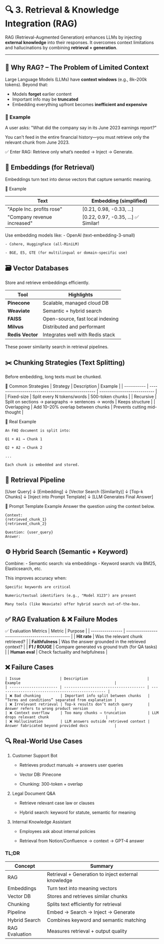 # 🔍 3. Retrieval & Knowledge Integration (RAG)

RAG (Retrieval-Augmented Generation) enhances LLMs by injecting **external knowledge** into their responses. It overcomes context limitations and hallucinations by combining **retrieval + generation**.

---

## 🧠 Why RAG? – The Problem of Limited Context

Large Language Models (LLMs) have **context windows** (e.g., 8k–200k tokens). Beyond that:

- Models **forget** earlier content
- Important info may be **truncated**
- Embedding everything upfront becomes **inefficient and expensive**

### 🔹 Example
A user asks:
"What did the company say in its June 2023 earnings report?"

You can't feed in the entire financial history—you must retrieve only the relevant chunk from June 2023.

✅ Enter RAG: Retrieve only what’s needed → Inject → Generate.

## 🧬 Embeddings (for Retrieval)
Embeddings turn text into dense vectors that capture semantic meaning.

🔹 Example

| Text                        | Embedding (simplified)              |
| --------------------------- | ----------------------------------- |
| "Apple Inc. profits rose"   | [0.21, 0.98, -0.33, ...]            |
| "Company revenue increased" | [0.22, 0.97, -0.35, ...] ✅ Similar! |


Use embedding models like:
    - OpenAI (text-embedding-3-small)

    - Cohere, HuggingFace (all-MiniLM)

    - BGE, E5, GTE (for multilingual or domain-specific use)

## 🗃️ Vector Databases

Store and retrieve embeddings efficiently.

| Tool             | Highlights                       |
| ---------------- | -------------------------------- |
| **Pinecone**     | Scalable, managed cloud DB       |
| **Weaviate**     | Semantic + hybrid search         |
| **FAISS**        | Open-source, fast local indexing |
| **Milvus**       | Distributed and performant       |
| **Redis Vector** | Integrates well with Redis stack |

These power similarity search in retrieval pipelines.

## ✂️ Chunking Strategies (Text Splitting)

Before embedding, long texts must be chunked.

🔹 Common Strategies
| Strategy    | Description                                        | Example                      |
| ----------- | -------------------------------------------------- | ---------------------------- |
| Fixed-size  | Split every N tokens/words                         | 500-token chunks             |
| Recursive   | Split on sections → paragraphs → sentences → words | Keeps structure              |
| Overlapping | Add 10–20% overlap between chunks                  | Prevents cutting mid-thought |


🔹 Real Example

    An FAQ document is split into:

    Q1 + A1 → Chunk 1

    Q2 + A2 → Chunk 2

    ...

    Each chunk is embedded and stored.


## 🔁 Retrieval Pipeline
[User Query]
    ↓
[Embedding]
    ↓
[Vector Search (Similarity)]
    ↓
[Top-k Chunks]
    ↓
[Inject into Prompt Template]
    ↓
[LLM Generates Final Answer]


🔹 Prompt Template Example
    Answer the question using the context below.

    Context:
    {retrieved_chunk_1}
    {retrieved_chunk_2}

    Question: {user_query}
    Answer:

## ⚙️ Hybrid Search (Semantic + Keyword)

Combine:
    - Semantic search: via embeddings
    - Keyword search: via BM25, Elasticsearch, etc.

This improves accuracy when:

    Specific keywords are critical

    Numeric/textual identifiers (e.g., "Model X123") are present

    Many tools (like Weaviate) offer hybrid search out-of-the-box.

## ✅ RAG Evaluation & ❌ Failure Modes
✅ Evaluation Metrics
    | Metric           | Purpose                                           |
    | ---------------- | ------------------------------------------------- |
    | **Hit rate**     | Was the relevant chunk retrieved?                 |
    | **Faithfulness** | Was the answer grounded in the retrieved context? |
    | **F1 / ROUGE**   | Compare generated vs ground truth (for QA tasks)  |
    | **Human eval**   | Check factuality and helpfulness                  |


## ❌ Failure Cases

    | Issue                  | Description                           | Example                                           |
    | ---------------------- | ------------------------------------- | ------------------------------------------------- |
    | ❌ Bad chunking         | Important info split between chunks   | “Terms and conditions” separated from explanation |
    | ❌ Irrelevant retrieval | Top-k results don’t match query       | Answer refers to wrong product version            |
    | ❌ Context overflow     | Too many chunks → truncation          | LLM drops relevant chunk                          |
    | ❌ Hallucination        | LLM answers outside retrieved context | Answer fabricated beyond provided docs            |


## 🔍 Real-World Use Cases

1. Customer Support Bot

    - Retrieves product manuals → answers user queries

    - Vector DB: Pinecone

    - Chunking: 300-token + overlap

2. Legal Document Q&A

    - Retrieve relevant case law or clauses

    - Hybrid search: keyword for statute, semantic for meaning

3. Internal Knowledge Assistant

    - Employees ask about internal policies

    - Retrieval from Notion/Confluence → context → GPT-4 answer


### TL;DR

| Concept        | Summary                                             |
| -------------- | --------------------------------------------------- |
| RAG            | Retrieval + Generation to inject external knowledge |
| Embeddings     | Turn text into meaning vectors                      |
| Vector DB      | Stores and retrieves similar chunks                 |
| Chunking       | Splits text efficiently for retrieval               |
| Pipeline       | Embed → Search → Inject → Generate                  |
| Hybrid Search  | Combines keyword and semantic matching              |
| RAG Evaluation | Measures retrieval + output quality                 |
